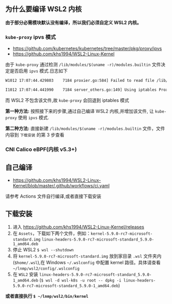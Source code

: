 ## 为什么要编译 WSL2 内核

**由于部分必需模块默认没有编译，所以我们必须自定义 WSL2 内核。**

### `kube-proxy` ipvs 模式

* https://github.com/kubernetes/kubernetes/tree/master/pkg/proxy/ipvs
* https://github.com/khs1994/WSL2-Linux-Kernel

由于 `kube-proxy` 通过检测 `/lib/modules/$(uname -r)/modules.builtin` 文件决定是否启用 `ipvs` 模式.日志如下

```bash
W1012 17:07:44.429803    7184 proxier.go:584] Failed to read file /lib/modules/4.19.72-microsoft-standard/modules.builtin with error open /lib/modules/4.19.72-microsoft-standard/modules.builtin: no such file or directory. You can ignore this message when kube-proxy is running inside container without mounting /lib/modules

I1012 17:07:44.441990    7184 server_others.go:149] Using iptables Proxier.
```

而 WSL2 不包含该文件,故 `kube-proxy` 会回退到 iptables 模式

**第一种方法:** 按照接下来的步骤,通过自己编译 WSL2 内核,并增加该文件, 让 `kube-proxy` 使用 `ipvs` 模式.

**第二种方法:** 直接新建 `/lib/modules/$(uname -r)/modules.builtin` 文件，文件内容到 `下载安装` 的第 3 步查看

### CNI Calico eBPF(内核 v5.3+)

## 自己编译

* https://github.com/khs1994/WSL2-Linux-Kernel/blob/master/.github/workflows/ci.yaml

请参考 Actions 文件自行编译,或者直接下载安装

## 下载安装

1. 进入 https://github.com/khs1994/WSL2-Linux-Kernel/releases
2. 在 `Assets`，下载如下两个文件，例如：`kernel-5.9.0-rc7-microsoft-standard.img` `linux-headers-5.9.0-rc7-microsoft-standard_5.9.0-1_amd64.deb`
3. 停止 WSL2 `$ wsl --shutdown`
4. 将 `kernel-5.9.0-rc7-microsoft-standard.img` 放到家目录 `.wsl` 文件夹内(`$home/.wsl`),在 Windows `~/.wslconfig` 中配置 kernel 路径。具体请查看 `~/lnmp/wsl2/config/.wslconfig`
5. 在 `WSL2` 安装 `linux-headers-5.9.0-rc7-microsoft-standard_5.9.0-1_amd64.deb` (`$ wsl -d wsl-k8s -u root -- dpkg -i linux-headers-5.9.0-rc7-microsoft-standard_5.9.0-1_amd64.deb`)

**或者直接执行 `$ ~/lnmp/wsl2/bin/kernel`**
